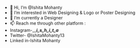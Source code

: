 - 👋 Hi, I’m @Ishita Mohanty
- 👀 I’m interested in Web Designing & Logo or Poster Designing
- 🌱 I’m currently a Designer
- 📫 Reach me through other platform :
- Instagram-_____i_s_h_i_t_a___
- Twitter- @IshitaMohanty13
- Linked in-Ishita Mohanty
                                                     
<!---
IshitaMohanty/IshitaMohanty is a ✨ special ✨ repository because its `README.md` (this file) appears on your GitHub profile.
You can click the Preview link to take a look at your changes.
--->
